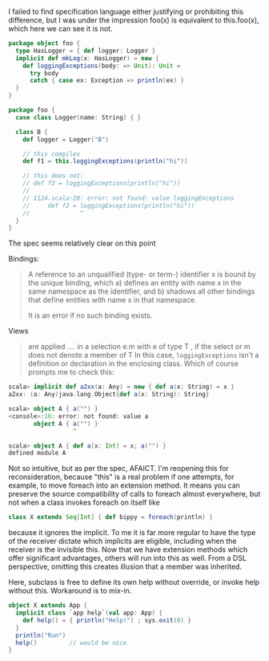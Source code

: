 I failed to find specification language either justifying or prohibiting this difference, but I was under the impression foo\(x\) is equivalent to this.foo\(x\), which here we can see it is not.

```scala
package object foo {
  type HasLogger = { def logger: Logger }
  implicit def mkLog(x: HasLogger) = new {
    def loggingExceptions(body: => Unit): Unit =
      try body
      catch { case ex: Exception => println(ex) }
  }
}

package foo {
  case class Logger(name: String) { }

  class B {
    def logger = Logger("B")

    // this compiles
    def f1 = this.loggingExceptions(println("hi"))

    // this does not:
    // def f2 = loggingExceptions(println("hi"))
    //
    // 1124.scala:20: error: not found: value loggingExceptions
    //     def f2 = loggingExceptions(println("hi"))
    //              ^
  }
}
```
The spec seems relatively clear on this point

Bindings:
>A reference to an unqualified (type- or term-) identifier x is bound by the unique
>binding, which a) defines an entity with name x in the same namespace as the identifier, and b) shadows all other bindings that define entities with name x in that namespace.
>
> It is an error if no such binding exists.

Views
> are applied .... in a selection e.m with e of type T , if the select or m does not denote a member of T
In this case, `loggingExceptions` isn't a definition or declaration in the enclosing class.
Which of course prompts me to check this:

```scala
scala> implicit def a2xx(a: Any) = new { def a(x: String) = x }
a2xx: (a: Any)java.lang.Object{def a(x: String): String}

scala> object A { a("") }
<console>:10: error: not found: value a
       object A { a("") }
                  ^

scala> object A { def a(x: Int) = x; a("") }
defined module A
```

Not so intuitive, but as per the spec, AFAICT.
I'm reopening this for reconsideration, because "this" is a real problem if one attempts, for example, to move foreach into an extension method.  It means you can preserve the source compatibility of calls to foreach almost everywhere, but not when a class invokes foreach on itself like
```scala
class X extends Seq[Int] { def bippy = foreach(println) }
```
because it ignores the implicit.  To me it is far more regular to have the type of the receiver dictate which implicits are eligible, including when the receiver is the invisible this.  Now that we have extension methods which offer significant advantages, others will run into this as well.
From a DSL perspective, omitting this creates illusion that a member was inherited.

Here, subclass is free to define its own help without override, or invoke help without this. Workaround is to mix-in.

```scala
object X extends App {
  implicit class `app help`(val app: App) {
    def help() = { println("Help!") ; sys.exit(0) }
  }
  println("Run")
  help()         // would be nice
}

```

